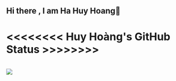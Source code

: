 ## Hi there , I am Ha Huy Hoang👋
<h1 style = color = "blue"><<<<<<<< Huy Hoàng's GitHub Status >>>>>>>></h1> <br/>
<img src = "https://github-readme-stats.vercel.app/api?username=HuyHoang2802&show_icons=true&theme=tokyonight" with = "300">

